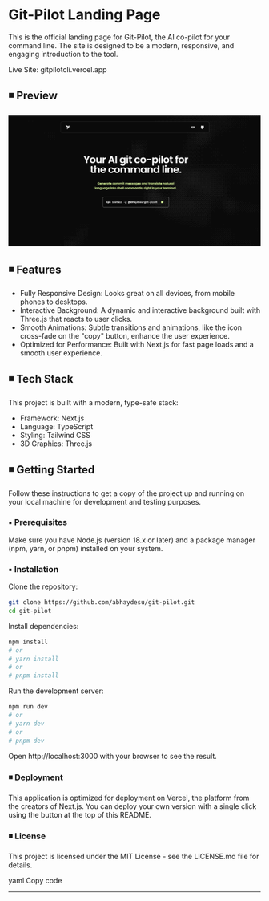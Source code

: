 #  Git-Pilot Landing Page
This is the official landing page for Git-Pilot, the AI co-pilot for your command line. The site is designed to be a modern, responsive, and engaging introduction to the tool.

Live Site: gitpilotcli.vercel.app 

## ◾ Preview
![Git-Pilot Preview](./public/preview.png "Preview of Git-Pilot Landing Page")


## ◾ Features
- Fully Responsive Design: Looks great on all devices, from mobile phones to desktops.  
- Interactive Background: A dynamic and interactive background built with Three.js that reacts to user clicks.  
- Smooth Animations: Subtle transitions and animations, like the icon cross-fade on the "copy" button, enhance the user experience.  
- Optimized for Performance: Built with Next.js for fast page loads and a smooth user experience.  

## ◾ Tech Stack
This project is built with a modern, type-safe stack:

- Framework: Next.js  
- Language: TypeScript  
- Styling: Tailwind CSS  
- 3D Graphics: Three.js  

## ◾ Getting Started
Follow these instructions to get a copy of the project up and running on your local machine for development and testing purposes.

### ▪️ Prerequisites
Make sure you have Node.js (version 18.x or later) and a package manager (npm, yarn, or pnpm) installed on your system.

### ▪️ Installation
Clone the repository:

```bash
git clone https://github.com/abhaydesu/git-pilot.git
cd git-pilot
```

Install dependencies:

```bash
npm install
# or
# yarn install
# or
# pnpm install
```

Run the development server:

```bash
npm run dev
# or
# yarn dev
# or
# pnpm dev
```
Open http://localhost:3000 with your browser to see the result.

### ◾ Deployment
This application is optimized for deployment on Vercel, the platform from the creators of Next.js. You can deploy your own version with a single click using the button at the top of this README.

### ◾ License
This project is licensed under the MIT License - see the LICENSE.md file for details.

yaml
Copy code

---
